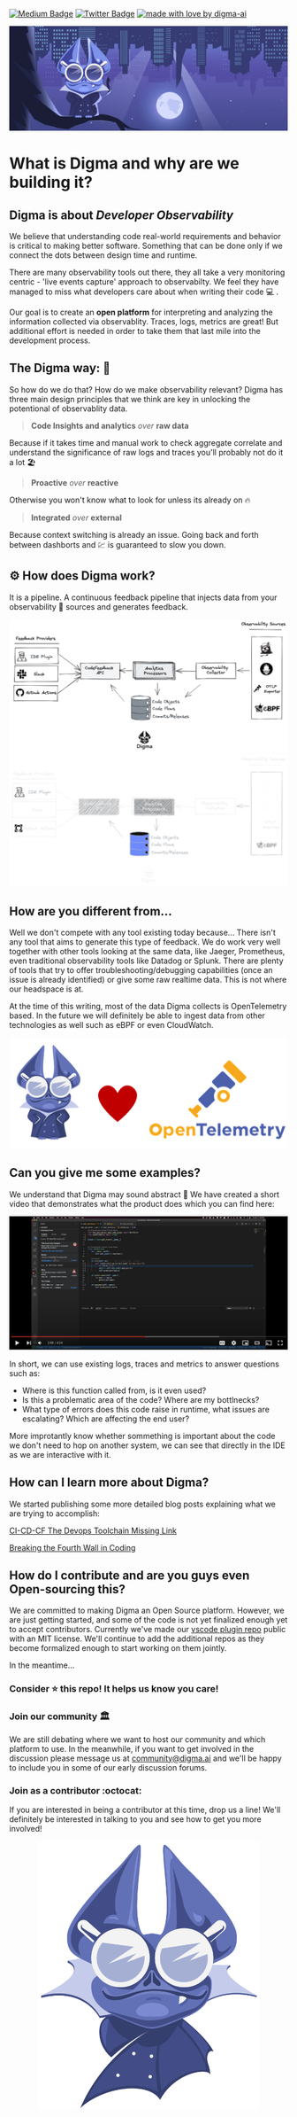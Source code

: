 <!-- Place this tag in your head or just before your close body tag. -->
[![Medium Badge](https://img.shields.io/badge/Blog-black?style=flat&logo=medium&logoColor=white&link=https://medium.com/@roni-dover)](https://medium.com/@roni-dover)
[![Twitter Badge](https://badgen.net/badge/icon/twitter?icon=twitter&label)](https://twitter.com/doppleware)
[![made with love by digma-ai](https://img.shields.io/badge/made%20with%20%E2%99%A5%20by-digma-ff1414.svg?style=flat-square)](https://github.com/digma-ai)

<p align="center">
<img src="/images/bg.jpg" >
</p>

# What is Digma and why are we building it?	

## Digma is about *Developer Observability*

We believe that understanding code real-world requirements and behavior is critical to making better software. Something that can be done only if we connect the dots between design time and runtime.

There are many observability tools out there, they all take a very monitoring centric - 'live events capture' approach to observabilty. We feel they have managed to miss what developers care about when writing their code :computer:	. 

Our goal is to create an **open platform** for interpreting and analyzing the information collected via observablity. Traces, logs, metrics are great! But additional effort is needed in order to take them that last mile into the development process.

## The Digma way: :bat:

So how do we do that? How do we make observability relevant? Digma has three main design principles that we think are key in unlocking the potentional of observablity data.

> **Code Insights and analytics** *over* **raw data**

Because if it takes time and manual work to check aggregate  correlate and understand the significance of raw logs and traces you'll probably not do it a lot :beach_umbrella:	
> **Proactive** *over* **reactive**

Otherwise you won't know what to look for unless its already on  :fire:

> **Integrated** *over* **external** 

Because context switching is already an issue. Going back and forth between dashborts and :chart: is guaranteed to slow you down. 
## :gear: How does Digma work?

It is a pipeline. A continuous feedback pipeline that injects data from your observability :telescope: sources and generates feedback.

![Digma HL Architecture](/images/architecture_light.png#gh-light-mode-only)![Digma HL Architecture](/images/architecture_dark.png#gh-dark-mode-only)


## How are you different from...

Well we don't compete with any tool existing today because... There isn't any tool that aims to generate this type of feedback. We do work very well together with other tools looking at the same data, like Jaeger, Prometheus, even traditional observability tools like Datadog or Splunk. There are plenty of tools that try to offer troubleshooting/debugging capabilities (once an issue is already identified) or give some raw realtime data. This is not where our headspace is at.

At the time of this writing, most of the data Digma collects is OpenTelemetry based. In the future we will definitely be able to ingest data from other technologies as well such as eBPF or even CloudWatch.

<p align="center">
<img src="/images/digmaloveotel.png" width="500" height="200">
</p>

## Can you give me some examples?

We understand that Digma may sound abstract :art: 
We have created a short video that demonstrates what the product does which you can find here:

<p align="center">

[![Digma in practice](/images/video-s.png)](https://youtu.be/MnJIyVVqPDU "Digma in Practice")

</p>

In short, we can use existing logs, traces and metrics to answer questions such as:

* Where is this function called from, is it even used?
* Is this a problematic area of the code? Where are my bottlnecks? 
* What type of errors does this code raise in runtime, what issues are escalating? Which are affecting the end user?

More improtantly know whether sommething is important about the code we don't need to hop on another system, we can see that directly in the IDE as we are interactive with it. 

## How can I learn more about Digma?

We started publishing some more detailed blog posts explaining what we are trying to accomplish:

[CI-CD-CF The Devops Toolchain Missing Link](https://levelup.gitconnected.com/ci-cd-cf-the-devops-toolchains-missing-link-b5c88caf6282)

[Breaking the Fourth Wall in Coding](https://levelup.gitconnected.com/breaking-the-fourth-wall-in-coding-189055955c85)


## How do I contribute and are you guys even Open-sourcing this?

We are committed to making Digma an Open Source platform. However, we are just getting started, and some of the code is not yet finalized enough yet to accept contributors. Currently we've made our [vscode plugin repo](https://github.com/digma-ai/digma-vscode-plugin)
public with an MIT license. We'll continue to add the additional repos as they become formalized enough to start working on them jointly.

In the meantime...
### Consider :star: this repo! It helps us know you care!

### Join our community :classical_building:	

We are still debating where we want to host our community and which platform to use. In the meanwhile, if you want to get involved in the discussion please message us at community@digma.ai and we'll be happy to include you in some of our early discussion forums.

### Join as a contributor :octocat:	

If you are interested in being a contributor at this time, drop us a line!
We'll definitely be interested in talking to you and see how to get you more involved!

<p align="center">
<img src="/images/digma_logo_wingz.png" width="400" height="486">
</p>





